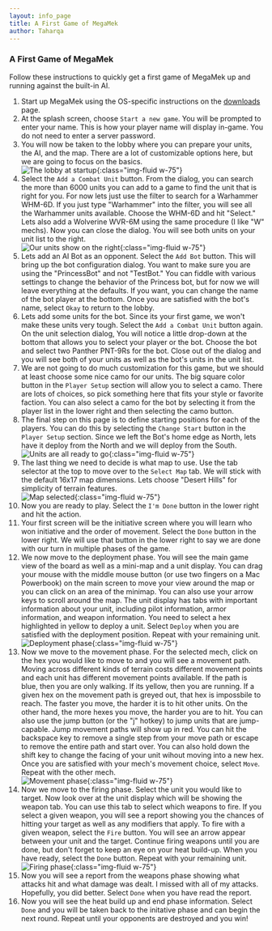 ```yaml
---
layout: info_page
title: A First Game of MegaMek
author: Taharqa
---
```


### A First Game of MegaMek

Follow these instructions to quickly get a first game of MegaMek up and running against the built-in AI.

1. Start up MegaMek using the OS-specific instructions on the [downloads](../downloads.html) page.
2. At the splash screen, choose `Start a new game`. You will be prompted to enter your name. This is how your player name will display in-game. You do not need to enter a server password. 
3. You will now be taken to the lobby where you can prepare your units, the AI, and the map. There are a lot of customizable options here, but we are going to focus on the basics.<br>
![The lobby at startup](/assets/images/first_mm_game/lobby1.png){:class="img-fluid w-75"}
4. Select the `Add a Combat Unit` button. From the dialog, you can search the more than 6000 units you can add to a game to find the unit that is right for you. For now lets just use the filter to search for a Warhammer WHM-6D. If you just type "Warhammer" into the filter, you will see all the Warhammer units available. Choose the WHM-6D and hit "Select." Lets also add a Wolverine WVR-6M using the same procedure (I like "W" mechs). Now you can close the dialog. You will see both units on your unit list to the right.<br>
![Our units show on the right](/assets/images/first_mm_game/lobby2.png){:class="img-fluid w-75"}
5. Lets add an AI Bot as an opponent. Select the `Add Bot` button. This will bring up the bot configuration dialog. You want to make sure you are using the "PrincessBot" and not "TestBot." You can fiddle with various settings to change the behavior of the Princess bot, but for now we will leave everything at the defaults. If you want, you can change the name of the bot player at the bottom. Once you are satisfied with the bot's name, select `Okay` to return to the lobby. 
6. Lets add some units for the bot. Since its your first game, we won't make these units very tough. Select the `Add a Combat Unit` button again. On the unit selection dialog, You will notice a little drop-down at the bottom that allows you to select your player or the bot. Choose the bot and select two Panther PNT-9Rs for the bot. Close out of the dialog and you will see both of your units as well as the bot's units in the unit list.
7. We are not going to do much customization for this game, but we should at least choose some nice camo for our units. The big square color button in the `Player Setup` section will allow you to select a camo. There are lots of choices, so pick something here that fits your style or favorite faction. You can also select a camo for the bot by selecting it from the player list in the lower right and then selecting the camo button.
8. The final step on this page is to define starting positions for each of the players. You can do this by selecting the `Change Start` button in the `Player Setup` section. Since we left the Bot's home edge as North, lets have it deploy from the North and we will deploy from the South.<br>
![Units are all ready to go](/assets/images/first_mm_game/lobby3.png){:class="img-fluid w-75"}
9. The last thing we need to decide is what map to use. Use the tab selector at the top to move over to the `Select Map` tab. We will stick with the default 16x17 map dimensions. Lets choose "Desert Hills" for simplicity of terrain features. <br>
![Map selected](/assets/images/first_mm_game/map_selection.png){:class="img-fluid w-75"}
10. Now you are ready to play. Select the `I'm Done` button in the lower right and hit the action. 
11. Your first screen will be the initiative screen where you will learn who won initiative and the order of movement. Select the `Done` button in the lower right. We will use that button in the lower right to say we are done with our turn in multiple phases of the game. 
12. We now move to the deployment phase. You will see the main game view of the board as well as a mini-map and a unit display. You can drag your mouse with the middle mouse button (or use two fingers on a Mac Powerbook) on the main screen to move your view around the map or you can click on an area of the minimap. You can also use your arrow keys to scroll around the map. The unit display has tabs with important information about your unit, including pilot information, armor information, and weapon information. You need to select a hex highlighted in yellow to deploy a unit. Select `Deploy` when you are satisfied with the deployment position. Repeat with your remaining unit.<br>
![Deployment phase](/assets/images/first_mm_game/deploy.png){:class="img-fluid w-75"}
13. Now we move to the movement phase. For the selected mech, click on the hex you would like to move to and you will see a movement path. Moving across different kinds of terrain costs different movement points and each unit has different movement points available. If the path is blue, then you are only walking. If its yellow, then you are running. If a given hex on the movement path is greyed out, that hex is impossbile to reach. The faster you move, the harder it is to hit other units. On the other hand, the more hexes you move, the harder you are to hit. You can also use the jump button (or the "j" hotkey) to jump units that are jump-capable. Jump movement paths will show up in red. You can hit the backspace key to remove a single step from your move path or escape to remove the entire path and start over. You can also hold down the shift key to change the facing of your unit wihout moving into a new hex. Once you are satisfied with your mech's movement choice, select `Move`. Repeat with the other mech.<br>
![Movement phase](/assets/images/first_mm_game/movement.png){:class="img-fluid w-75"}
14. Now we move to the firing phase. Select the unit you would like to target. Now look over at the unit display which will be showing the weapon tab. You can use this tab to select which weapons to fire. If you select a given weapon, you will see a report showing you the chances of hitting your target as well as any modifiers that apply. To fire with a given weapon, select the `Fire` button. You will see an arrow appear between your unit and the target. Continue firing weapons until you are done, but don't forget to keep an eye on your heat build-up. When you have ready, select the `Done` button. Repeat with your remaining unit.<br>
![Firing phase](/assets/images/first_mm_game/firing.png){:class="img-fluid w-75"}
15. Now you will see a report from the weapons phase showing what attacks hit and what damage was dealt. I missed with all of my attacks. Hopefully, you did better. Select `Done` when you have read the report.
16. Now you will see the heat build up and end phase information. Select `Done` and you will be taken back to the initative phase and can begin the next round. Repeat until your opponents are destroyed and you win!
